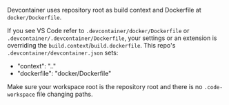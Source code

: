 
Devcontainer uses repository root as build context and Dockerfile at `docker/Dockerfile`.

If you see VS Code refer to `.devcontainer/docker/Dockerfile` or `.devcontainer/.devcontainer/Dockerfile`,
your settings or an extension is overriding the `build.context`/`build.dockerfile`. This repo's
`.devcontainer/devcontainer.json` sets:
- "context": ".."
- "dockerfile": "docker/Dockerfile"

Make sure your workspace root is the repository root and there is no `.code-workspace` file changing paths.
